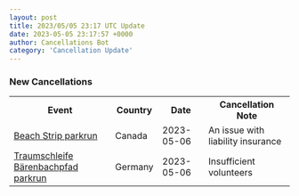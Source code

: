 ```yaml
---
layout: post
title: 2023/05/05 23:17 UTC Update
date: 2023-05-05 23:17:57 +0000
author: Cancellations Bot
category: 'Cancellation Update'
---
```


<h3>New Cancellations</h3>
<div class='hscrollable'>
<table style='width: 100%'>
    <tr>
        <th>Event</th>
        <th>Country</th>
        <th>Date</th>
        <th>Cancellation Note</th>
    </tr>
    <tr>
        <td><a href="https://www.parkrun.ca/beachstrip">Beach Strip parkrun</a></td>
        <td>Canada</td>
        <td>2023-05-06</td>
        <td>An issue with liability insurance</td>
    </tr>
    <tr>
        <td><a href="https://www.parkrun.com.de/traumschleifebaerenbachpfad">Traumschleife Bärenbachpfad parkrun</a></td>
        <td>Germany</td>
        <td>2023-05-06</td>
        <td>Insufficient volunteers</td>
    </tr>
</table>
</div>
